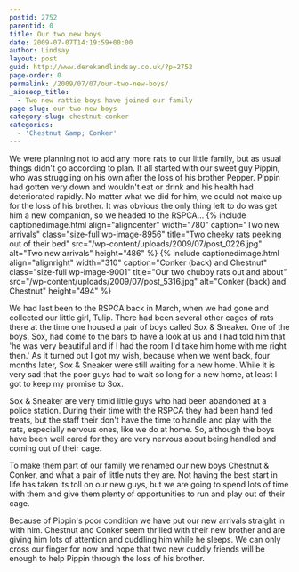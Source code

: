 ```yaml
---
postid: 2752
parentid: 0
title: Our two new boys
date: 2009-07-07T14:19:59+00:00
author: Lindsay
layout: post
guid: http://www.derekandlindsay.co.uk/?p=2752
page-order: 0
permalink: /2009/07/07/our-two-new-boys/
_aioseop_title:
  - Two new rattie boys have joined our family
page-slug: our-two-new-boys
category-slug: chestnut-conker
categories:
  - 'Chestnut &amp; Conker'
---
```

We were planning not to add any more rats to our little family, but as usual things didn't go according to plan. It all started with our sweet guy Pippin, who was struggling on his own after the loss of his brother Pepper. Pippin had gotten very down and wouldn't eat or drink and his health had deteriorated rapidly. No matter what we did for him, we could not make up for the loss of his brother. It was obvious the only thing left to do was get him a new companion, so we headed to the RSPCA... {% include captionedimage.html align="aligncenter" width="780" caption="Two new arrivals" class="size-full wp-image-8956" title="Two cheeky rats peeking out of their bed" src="/wp-content/uploads/2009/07/post_0226.jpg" alt="Two new arrivals" height="486" %} {% include captionedimage.html align="alignright" width="310" caption="Conker (back) and Chestnut" class="size-full wp-image-9001" title="Our two chubby rats out and about" src="/wp-content/uploads/2009/07/post_5316.jpg" alt="Conker (back) and Chestnut" height="494" %} 

We had last been to the RSPCA back in March, when we had gone and collected our little girl, Tulip. There had been several other cages of rats there at the time one housed a pair of boys called Sox & Sneaker. One of the boys, Sox, had come to the bars to have a look at us and I had told him that 'he was very beautiful and if I had the room I'd take him home with me right then.' As it turned out I got my wish, because when we went back, four months later, Sox & Sneaker were still waiting for a new home. While it is very sad that the poor guys had to wait so long for a new home, at least I got to keep my promise to Sox.

Sox & Sneaker are very timid little guys who had been abandoned at a police station. During their time with the RSPCA they had been hand fed treats, but the staff their don't have the time to handle and play with the rats, especially nervous ones, like we do at home. So, although the boys have been well cared for they are very nervous about being handled and coming out of their cage.

To make them part of our family we renamed our new boys Chestnut & Conker, and what a pair of little nuts they are. Not having the best start in life has taken its toll on our new guys, but we are going to spend lots of time with them and give them plenty of opportunities to run and play out of their cage.

Because of Pippin's poor condition we have put our new arrivals straight in with him. Chestnut and Conker seem thrilled with their new brother and are giving him lots of attention and cuddling him while he sleeps. We can only cross our finger for now and hope that two new cuddly friends will be enough to help Pippin through the loss of his brother.